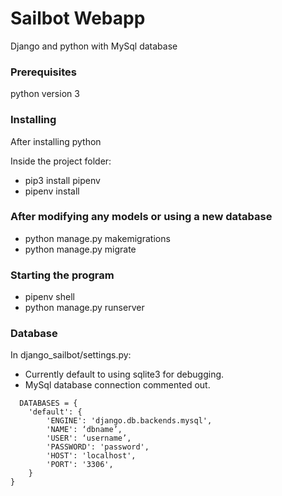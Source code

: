 # Sailbot Webapp

Django and python with MySql database

### Prerequisites

python version 3

### Installing

After installing python

Inside the project folder:
- pip3 install pipenv
- pipenv install

### After modifying any models or using a new database 
- python manage.py makemigrations
- python manage.py migrate

### Starting the program

- pipenv shell
- python manage.py runserver

### Database
In django_sailbot/settings.py:
- Currently default to using sqlite3 for debugging.
- MySql database connection commented out.
```  
  DATABASES = {
    'default': {
        'ENGINE': 'django.db.backends.mysql',
        'NAME': ‘dbname’,
        'USER': ‘username’,
        'PASSWORD': 'password',
        'HOST': 'localhost',
        'PORT': '3306',
    }
}
```
